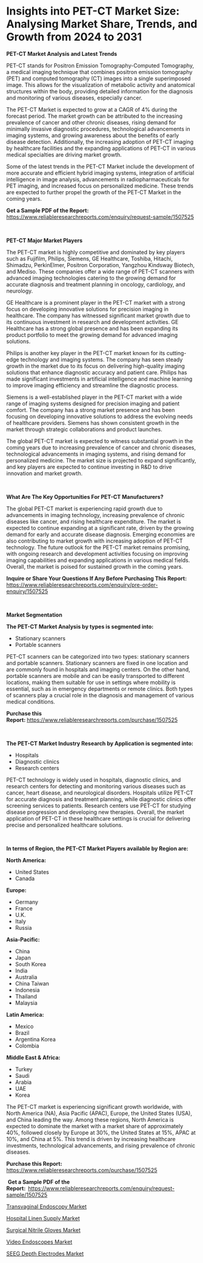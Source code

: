 <p><h1>Insights into PET-CT Market Size: Analysing Market Share, Trends, and Growth from 2024 to 2031</h1></p><p><strong>PET-CT Market Analysis and Latest Trends</strong></p>
<p><p>PET-CT stands for Positron Emission Tomography-Computed Tomography, a medical imaging technique that combines positron emission tomography (PET) and computed tomography (CT) images into a single superimposed image. This allows for the visualization of metabolic activity and anatomical structures within the body, providing detailed information for the diagnosis and monitoring of various diseases, especially cancer.</p><p>The PET-CT Market is expected to grow at a CAGR of 4% during the forecast period. The market growth can be attributed to the increasing prevalence of cancer and other chronic diseases, rising demand for minimally invasive diagnostic procedures, technological advancements in imaging systems, and growing awareness about the benefits of early disease detection. Additionally, the increasing adoption of PET-CT imaging by healthcare facilities and the expanding applications of PET-CT in various medical specialties are driving market growth.</p><p>Some of the latest trends in the PET-CT Market include the development of more accurate and efficient hybrid imaging systems, integration of artificial intelligence in image analysis, advancements in radiopharmaceuticals for PET imaging, and increased focus on personalized medicine. These trends are expected to further propel the growth of the PET-CT Market in the coming years.</p></p>
<p><strong>Get a Sample PDF of the Report:&nbsp;</strong> <a href="https://www.reliableresearchreports.com/enquiry/request-sample/1507525">https://www.reliableresearchreports.com/enquiry/request-sample/1507525</a></p>
<p>&nbsp;</p>
<p><strong>PET-CT Major Market Players</strong></p>
<p><p>The PET-CT market is highly competitive and dominated by key players such as Fujifilm, Philips, Siemens, GE Healthcare, Toshiba, Hitachi, Shimadzu, PerkinElmer, Positron Corporation, Yangzhou Kindsway Biotech, and Mediso. These companies offer a wide range of PET-CT scanners with advanced imaging technologies catering to the growing demand for accurate diagnosis and treatment planning in oncology, cardiology, and neurology.</p><p>GE Healthcare is a prominent player in the PET-CT market with a strong focus on developing innovative solutions for precision imaging in healthcare. The company has witnessed significant market growth due to its continuous investment in research and development activities. GE Healthcare has a strong global presence and has been expanding its product portfolio to meet the growing demand for advanced imaging solutions.</p><p>Philips is another key player in the PET-CT market known for its cutting-edge technology and imaging systems. The company has seen steady growth in the market due to its focus on delivering high-quality imaging solutions that enhance diagnostic accuracy and patient care. Philips has made significant investments in artificial intelligence and machine learning to improve imaging efficiency and streamline the diagnostic process.</p><p>Siemens is a well-established player in the PET-CT market with a wide range of imaging systems designed for precision imaging and patient comfort. The company has a strong market presence and has been focusing on developing innovative solutions to address the evolving needs of healthcare providers. Siemens has shown consistent growth in the market through strategic collaborations and product launches.</p><p>The global PET-CT market is expected to witness substantial growth in the coming years due to increasing prevalence of cancer and chronic diseases, technological advancements in imaging systems, and rising demand for personalized medicine. The market size is projected to expand significantly, and key players are expected to continue investing in R&D to drive innovation and market growth.</p></p>
<p>&nbsp;</p>
<p><strong>What Are The Key Opportunities For PET-CT Manufacturers?</strong></p>
<p><p>The global PET-CT market is experiencing rapid growth due to advancements in imaging technology, increasing prevalence of chronic diseases like cancer, and rising healthcare expenditure. The market is expected to continue expanding at a significant rate, driven by the growing demand for early and accurate disease diagnosis. Emerging economies are also contributing to market growth with increasing adoption of PET-CT technology. The future outlook for the PET-CT market remains promising, with ongoing research and development activities focusing on improving imaging capabilities and expanding applications in various medical fields. Overall, the market is poised for sustained growth in the coming years.</p></p>
<p><strong>Inquire or Share Your Questions If Any Before Purchasing This Report:</strong> <a href="https://www.reliableresearchreports.com/enquiry/pre-order-enquiry/1507525">https://www.reliableresearchreports.com/enquiry/pre-order-enquiry/1507525</a></p>
<p>&nbsp;</p>
<p><strong>Market Segmentation</strong></p>
<p><strong>The PET-CT Market Analysis by types is segmented into:</strong></p>
<p><ul><li>Stationary scanners</li><li>Portable scanners</li></ul></p>
<p><p>PET-CT scanners can be categorized into two types: stationary scanners and portable scanners. Stationary scanners are fixed in one location and are commonly found in hospitals and imaging centers. On the other hand, portable scanners are mobile and can be easily transported to different locations, making them suitable for use in settings where mobility is essential, such as in emergency departments or remote clinics. Both types of scanners play a crucial role in the diagnosis and management of various medical conditions.</p></p>
<p><strong>Purchase this Report:&nbsp;</strong><a href="https://www.reliableresearchreports.com/purchase/1507525">https://www.reliableresearchreports.com/purchase/1507525</a></p>
<p>&nbsp;</p>
<p><strong>The PET-CT Market Industry Research by Application is segmented into:</strong></p>
<p><ul><li>Hospitals</li><li>Diagnostic clinics</li><li>Research centers</li></ul></p>
<p><p>PET-CT technology is widely used in hospitals, diagnostic clinics, and research centers for detecting and monitoring various diseases such as cancer, heart disease, and neurological disorders. Hospitals utilize PET-CT for accurate diagnosis and treatment planning, while diagnostic clinics offer screening services to patients. Research centers use PET-CT for studying disease progression and developing new therapies. Overall, the market application of PET-CT in these healthcare settings is crucial for delivering precise and personalized healthcare solutions.</p></p>
<p>&nbsp;</p>
<p><strong>In terms of Region, the PET-CT Market Players available by Region are:</strong></p>
<p>
    <p> <strong> North America: </strong>
        <ul>
            <li>United States</li>
            <li>Canada</li>
        </ul>
        </p> 
    <p> <strong> Europe: </strong>
        <ul>
            <li>Germany</li>
            <li>France</li>
            <li>U.K.</li>
            <li>Italy</li>
            <li>Russia</li>
        </ul>
        </p> 
    <p> <strong> Asia-Pacific: </strong>
        <ul>
            <li>China</li>
            <li>Japan</li>
            <li>South Korea</li>
            <li>India</li>
            <li>Australia</li>
            <li>China Taiwan</li>
            <li>Indonesia</li>
            <li>Thailand</li>
            <li>Malaysia</li>
        </ul>
        </p> 
    <p> <strong> Latin America: </strong>
        <ul>
            <li>Mexico</li>
            <li>Brazil</li>
            <li>Argentina Korea</li>
            <li>Colombia</li>
        </ul>
        </p> 
    <p> <strong> Middle East & Africa: </strong>
        <ul>
            <li>Turkey</li>
            <li>Saudi</li>
            <li>Arabia</li>
            <li>UAE</li>
            <li>Korea</li>
        </ul>
    </p>
    </p>
<p><p>The PET-CT market is experiencing significant growth worldwide, with North America (NA), Asia Pacific (APAC), Europe, the United States (USA), and China leading the way. Among these regions, North America is expected to dominate the market with a market share of approximately 40%, followed closely by Europe at 30%, the United States at 15%, APAC at 10%, and China at 5%. This trend is driven by increasing healthcare investments, technological advancements, and rising prevalence of chronic diseases.</p></p>
<p><strong>Purchase this Report: </strong><a href="https://www.reliableresearchreports.com/purchase/1507525">https://www.reliableresearchreports.com/purchase/1507525</a></p>
<p>&nbsp;<strong>Get a Sample PDF of the Report:&nbsp;&nbsp;</strong><a href="https://www.reliableresearchreports.com/enquiry/request-sample/1507525">https://www.reliableresearchreports.com/enquiry/request-sample/1507525</a></p>
<p><strong></strong></p>
<p><p><a href="https://medium.com/@anmolreportprime/transvaginal-endoscopy-market-report-reveals-the-latest-trends-and-growth-opportunities-of-this-d4786e7159d8">Transvaginal Endoscopy Market</a></p><p><a href="https://medium.com/@anmolreportprime/hospital-linen-supply-market-exploring-market-share-market-trends-and-future-growth-a215ca5e5c33">Hospital Linen Supply Market</a></p><p><a href="https://medium.com/@anmolreportprime/surgical-nitrile-gloves-market-analysis-its-cagr-market-segmentation-and-global-industry-overview-1ff40d050403">Surgical Nitrile Gloves Market</a></p><p><a href="https://medium.com/@anmolreportprime/video-endoscopes-market-outlook-industry-overview-and-forecast-2024-to-2031-8355a32b6400">Video Endoscopes Market</a></p><p><a href="https://medium.com/@anmolreportprime/seeg-depth-electrodes-market-analysis-and-sze-forecasted-for-period-from-2024-to-2031-f965021b6562">SEEG Depth Electrodes Market</a></p></p>